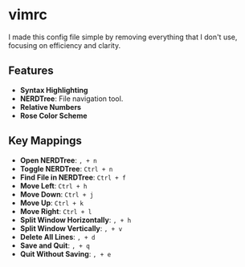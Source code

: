 # vimrc

I made this config file simple by removing everything that I don't use, focusing on efficiency and clarity.

## Features

- **Syntax Highlighting**
- **NERDTree**: File navigation tool.
- **Relative Numbers**
- **Rose Color Scheme**

## Key Mappings

- **Open NERDTree**: `, + n`
- **Toggle NERDTree**: `Ctrl + n`
- **Find File in NERDTree**: `Ctrl + f`
- **Move Left**: `Ctrl + h`
- **Move Down**: `Ctrl + j`
- **Move Up**: `Ctrl + k`
- **Move Right**: `Ctrl + l`
- **Split Window Horizontally**: `, + h`
- **Split Window Vertically**: `, + v`
- **Delete All Lines**: `, + d`
- **Save and Quit**: `, + q`
- **Quit Without Saving**: `, + e`
